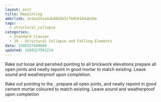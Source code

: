 ```yaml
---
layout: post
title: Repointing
abbrlink: 1e1ea25aa4ab46b5b2cf9458144ab3de
tags:
  - structural_collapse
categories:
  - Standard Clauses
  - 29 - Structural Collapse and Falling Elements
date: 1588257494000
updated: 1699227501224
---
```


Rake out loose and perished pointing to all brickwork elevations prepare all open joints and neatly repoint in good mortar to match existing. Leave sound and weatherproof upon completion.

Rake out pointing to the , prepare all open joints, and neatly repoint in good cement mortar coloured to match existing. Leave sound and weatherproof upon completion
